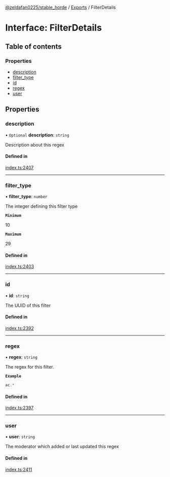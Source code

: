 [@zeldafan0225/stable_horde](../../README.md) / [Exports](../modules.md) / FilterDetails

# Interface: FilterDetails

## Table of contents

### Properties

- [description](FilterDetails.md#description)
- [filter\_type](FilterDetails.md#filter_type)
- [id](FilterDetails.md#id)
- [regex](FilterDetails.md#regex)
- [user](FilterDetails.md#user)

## Properties

### description

• `Optional` **description**: `string`

Description about this regex

#### Defined in

[index.ts:2407](https://github.com/MrlolDev/stable_horde/blob/2389aa8/index.ts#L2407)

___

### filter\_type

• **filter\_type**: `number`

The integer defining this filter type

**`Minimum`**

10

**`Maximum`**

29

#### Defined in

[index.ts:2403](https://github.com/MrlolDev/stable_horde/blob/2389aa8/index.ts#L2403)

___

### id

• **id**: `string`

The UUID of this filter

#### Defined in

[index.ts:2392](https://github.com/MrlolDev/stable_horde/blob/2389aa8/index.ts#L2392)

___

### regex

• **regex**: `string`

The regex for this filter.

**`Example`**

```ts
ac.*
```

#### Defined in

[index.ts:2397](https://github.com/MrlolDev/stable_horde/blob/2389aa8/index.ts#L2397)

___

### user

• **user**: `string`

The moderator which added or last updated this regex

#### Defined in

[index.ts:2411](https://github.com/MrlolDev/stable_horde/blob/2389aa8/index.ts#L2411)
